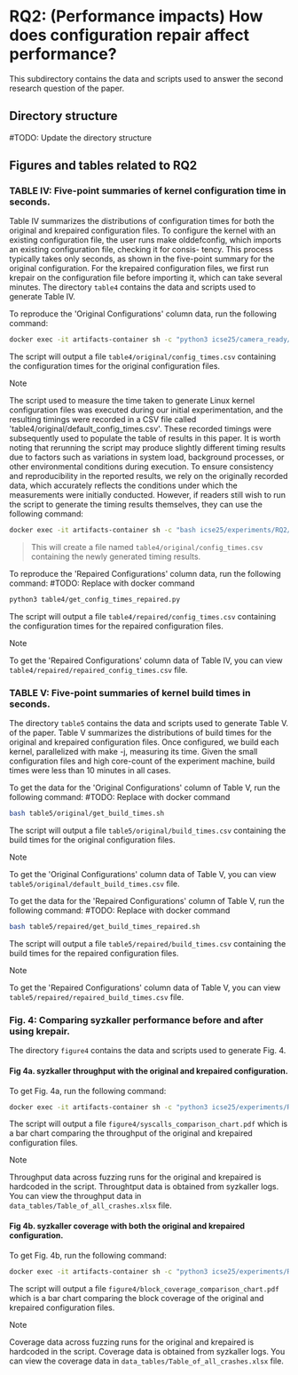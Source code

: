 # RQ2: (Performance impacts) How does configuration repair affect performance?
This subdirectory contains the data and scripts used to answer the second research
question of the paper.

## Directory structure
#TODO: Update the directory structure

## Figures and tables related to RQ2
### TABLE IV: Five-point summaries of kernel configuration time in seconds.
Table IV summarizes the distributions of configuration times for both the
original and krepaired configuration files. To configure the kernel with an
existing configuration file, the user runs make olddefconfig, which imports an
existing configuration file, checking it for consis-
tency.
This process typically takes only seconds, as shown in the five-point summary
for the original configuration.
For the krepaired configuration files, we first run krepair on the
configuration file before importing it, which can take several minutes.
The directory `table4` contains the data and scripts used to generate Table IV.

To reproduce the 'Original Configurations' column data,
run the following command:
```bash
docker exec -it artifacts-container sh -c "python3 icse25/camera_ready/five_point_summary.py --file icse25/experiments/RQ2/table4/original/default_config_times.csv";
```
The script will output a file `table4/original/config_times.csv` containing the
configuration times for the original configuration files.
> [!NOTE]
> The script used to measure the time taken to generate Linux kernel configuration
files was executed during our initial experimentation, and the resulting timings
were recorded in a CSV file called 'table4/original/default_config_times.csv'.
These recorded timings were subsequently used to populate the table of results in this paper.
It is worth noting that rerunning the script may produce slightly different
timing results due to factors such as variations in system load, background
processes, or other environmental conditions during execution.
To ensure consistency and reproducibility in the reported results, we rely on
the originally recorded data, which accurately reflects the conditions under which
the measurements were initially conducted.
> However, if readers still wish to run the script to generate the timing results
themselves, they can use the following command:
```bash
docker exec -it artifacts-container sh -c "bash icse25/experiments/RQ2/table4/original/get_config_times.sh"
```
> This will create a file named `table4/original/config_times.csv` containing the
newly generated timing results.

To reproduce the 'Repaired Configurations' column data,
run the following command:
#TODO: Replace with docker command
```bash
python3 table4/get_config_times_repaired.py
```
The script will output a file `table4/repaired/config_times.csv` containing the
configuration times for the repaired configuration files.
> [!NOTE]
> To get the 'Repaired Configurations' column data of Table IV,
you can view `table4/repaired/repaired_config_times.csv` file.

### TABLE V: Five-point summaries of kernel build times in seconds.
The directory `table5` contains the data and scripts used to generate Table V.
of the paper.
Table V summarizes the distributions of build times for the original and krepaired
configuration files.
Once configured, we build each kernel, parallelized with make -j, measuring its
time.
Given the small configuration files and high core-count of the experiment
machine, build times were less than 10 minutes in all cases.

To get the data for the 'Original Configurations' column of Table V,
run the following command:
#TODO: Replace with docker command
```bash
bash table5/original/get_build_times.sh
```
The script will output a file `table5/original/build_times.csv` containing the
build times for the original configuration files.
> [!NOTE]
> To get the 'Original Configurations' column data of Table V,
you can view `table5/original/default_build_times.csv` file.


To get the data for the 'Repaired Configurations' column of Table V,
run the following command:
#TODO: Replace with docker command
```bash
bash table5/repaired/get_build_times_repaired.sh
```
The script will output a file `table5/repaired/build_times.csv` containing the
build times for the repaired configuration files.
> [!NOTE]
> To get the 'Repaired Configurations' column data of Table V,
you can view `table5/repaired/repaired_build_times.csv` file.

### Fig. 4: Comparing syzkaller performance before and after using krepair.
The directory `figure4` contains the data and scripts used to generate Fig. 4.

#### Fig 4a. syzkaller throughput with the original and krepaired configuration.

To get Fig. 4a, run the following command:
```bash
docker exec -it artifacts-container sh -c "python3 icse25/experiments/RQ2/figure4/syscall_exec_bar_chart.py"; docker cp artifacts-container:/home/apprunner/icse25/experiments/RQ2/figure4/syscalls_comparison_chart.pdf ./syscalls_comparison_chart.pdf; open ./syscalls_comparison_chart.pdf
```
The script will output a file `figure4/syscalls_comparison_chart.pdf` which is
a bar chart comparing the throughput of the original and krepaired configuration
files.
> [!NOTE]
> Throughput data across fuzzing runs for the original and krepaired is hardcoded
in the script. Throughtput data is obtained from syzkaller logs. You can view
the throughput data in `data_tables/Table_of_all_crashes.xlsx` file.

#### Fig 4b. syzkaller coverage with both the original and krepaired configuration.

To get Fig. 4b, run the following command:
```bash
docker exec -it artifacts-container sh -c "python3 icse25/experiments/RQ2/figure4/block_coverage_bar_chart.py"; docker cp artifacts-container:/home/apprunner/icse25/experiments/RQ2/figure4/block_coverage_comparison_chart.pdf ./block_coverage_comparison_chart.pdf; open ./block_coverage_comparison_chart.pdf
```
The script will output a file `figure4/block_coverage_comparison_chart.pdf` which is
a bar chart comparing the block coverage of the original and krepaired configuration
files.
> [!NOTE]
> Coverage data across fuzzing runs for the original and krepaired is hardcoded
in the script. Coverage data is obtained from syzkaller logs. You can view
the coverage data in `data_tables/Table_of_all_crashes.xlsx` file.
